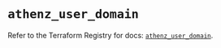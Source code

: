 # `athenz_user_domain`

Refer to the Terraform Registry for docs: [`athenz_user_domain`](https://registry.terraform.io/providers/athenz/athenz/1.0.49/docs/resources/user_domain).
